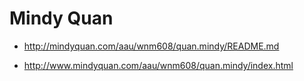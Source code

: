 # Mindy Quan

- http://mindyquan.com/aau/wnm608/quan.mindy/README.md

- http://www.mindyquan.com/aau/wnm608/quan.mindy/index.html